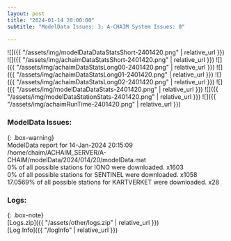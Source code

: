 ```yaml
---
layout: post
title: "2024-01-14 20:00:00"
subtitle: "ModelData Issues: 3; A-CHAIM System Issues: 0"

---
```


![]({{ "/assets/img/modelDataDataStatsShort-2401420.png" | relative_url }})
![]({{ "/assets/img/achaimDataStatsShort-2401420.png" | relative_url }})
![]({{ "/assets/img/achaimDataStatsLong00-2401420.png" | relative_url }})
![]({{ "/assets/img/achaimDataStatsLong01-2401420.png" | relative_url }})
![]({{ "/assets/img/achaimDataStatsLong02-2401420.png" | relative_url }})
![]({{ "/assets/img/modelDataDataStats-2401420.png" | relative_url }})
![]({{ "/assets/img/modelDataStationStats-2401420.png" | relative_url }})
![]({{ "/assets/img/achaimRunTime-2401420.png" | relative_url }})


### ModelData Issues:  
  
{: .box-warning}  
 ModelData report for 14-Jan-2024 20:15:09   
 /home/chaim/ACHAIM_SERVER/A-CHAIM/modelData/2024/014/20/modelData.mat   
 0% of all possible stations for IONO were downloaded. x1603   
 0% of all possible stations for SENTINEL were downloaded. x1058   
 17.0569% of all possible stations for KARTVERKET were downloaded. x28   
  


### Logs:  
  
{: .box-note}  
[Logs.zip]({{ "/assets/other/logs.zip" | relative_url }})  
[Log Info]({{ "/logInfo" | relative_url }})  
